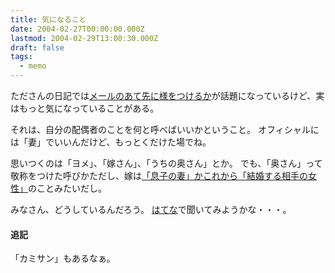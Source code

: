 ```yaml
---
title: 気になること
date: 2004-02-27T00:00:00.000Z
lastmod: 2004-02-29T13:00:30.000Z
draft: false
tags:
  - memo
---
```


たださんの日記では[メールのあて先に様をつけるか](http://sho.tdiary.net/20040226.html#p02)が話題になっているけど、実はもっと気になっていることがある。

それは、自分の配偶者のことを何と呼べばいいかということ。 オフィシャルには「妻」でいいんだけど、もっとくだけた場でね。

思いつくのは「ヨメ」、「嫁さん」、「うちの奥さん」とか。 でも、「奥さん」って敬称をつけた呼びかただし、嫁は[「息子の妻」かこれから「結婚する相手の女性」](http://jiten.www.infoseek.co.jp/Kokugo?col=KO\&pg=result_k.html\&qt=%B2%C7\&sm=1\&lc=9\&lp=0\&svp=SEEK\&item=MAIN,NODE,404192)のことみたいだし。

みなさん、どうしているんだろう。 [はてな](http://www.hatena.ne.jp)で聞いてみようかな・・・。

#### 追記

「カミサン」もあるなぁ。
